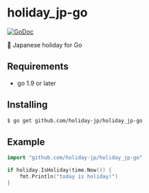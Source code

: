 # holiday_jp-go

[![GoDoc](https://godoc.org/github.com/ieee0824/holiday_jp-go?status.svg)](https://godoc.org/github.com/ieee0824/holiday_jp-go)

🎌 Japanese holiday for Go

## Requirements
* go 1.9 or later

## Installing

```bash
$ go get github.com/holiday-jp/holiday_jp-go
```

## Example

```go
import "github.com/holiday-jp/holiday_jp-go"

if holiday.IsHoliday(time.Now()) {
    fmt.Println("today is holiday!")
}
```
